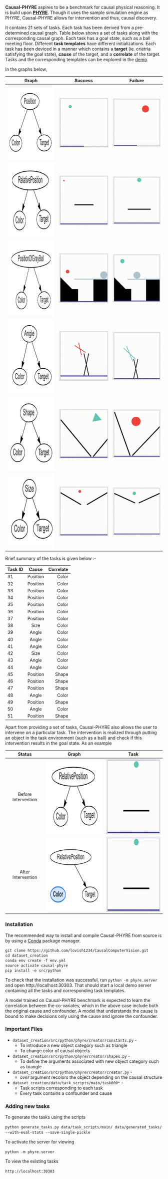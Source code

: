 **Causal-PHYRE** aspires to be a benchmark for causal physical reasoning. It is build upon [**PHYRE**](https://github.com/facebookresearch/phyre). Though it uses the sample simulation engine as PHYRE, Causal-PHYRE allows for intervention and thus, causal discovery.

It contains 21 sets of tasks. Each task has been derived from a pre-determined causal graph. Table below shows a set of tasks along with the corresponding causal graph. Each task has a goal state, such as a ball meeting floor. Different **task templates** have different initializations. Each task has been deviced in a manner which contains a **target** (ie. crietria satisfying the goal state), **cause** of the target, and a **correlate** of the target. Tasks and the corresponding templates can be explored in the [demo](causalai.net).

In the graphs below, 


|Graph| Success | Failure  | 
|:-------------:|:-------------:|:-----:|
| <img src="images/Graph_1.png" height="240" width="240" alt="Graph 1" /> | <img src="images/task_1_A.mov.gif" alt="Task A Success" /> | <img src="images/task_1_B.mov.gif" alt="Task B Failure" />|
| <img src="images/Graph_2.png" height="240" width="240" alt="Graph 2" /> | <img src="images/task_2_B.mov.gif" alt="Task A Success" /> | <img src="images/task_2_A.mov.gif" alt="Task B Failure" />|
| <img src="images/Graph_3.png" height="240" width="240" alt="Graph 3" />| <img src="images/task_3_A.mov.gif" alt="Task A Success" /> | <img src="images/task_3_B.mov.gif" alt="Task B Failure" />|
| <img src="images/Graph_4.png" height="240" width="240" alt="Graph 4" />| <img src="images/task_4_A.mov.gif" alt="Task A Success" /> | <img src="images/task_4_B.mov.gif" alt="Task B Failure" />|
| <img src="images/Graph_5.png" height="240" width="240" alt="Graph 5" />| <img src="images/task_5_A.mov.gif" alt="Task A Success" /> | <img src="images/task_5_B.mov.gif" alt="Task B Failure" />|
| <img src="images/Graph_6.png" height="240" width="240" alt="Graph 6" />| <img src="images/task_6_A.mov.gif" alt="Task A Success" /> | <img src="images/task_6_B.mov.gif" alt="Task B Failure" />|


Brief summary of the tasks is given below :-

| Task ID     | Cause         | Correlate|
| ------------- |:-------------:| -----:|
| 31 | Position | Color |
| 32 | Position | Color |
| 33 | Position | Color |
| 34 | Position | Color |
| 35 | Position | Color |
| 36 | Position | Color |
| 37 | Position | Color |
| 38 | Size | Color |
| 39 | Angle | Color |
| 40 | Angle | Color |
| 41 | Angle | Color |
| 42 | Size| Color |
| 43 | Angle | Color |
| 44 | Angle | Color |
| 45 | Position | Shape |
| 46 | Position | Shape |
| 47 | Position | Shape |
| 48 | Angle | Color |
| 49 | Position | Shape |
| 50 | Angle | Color |
| 51 | Position | Shape |


Apart from providing a set of tasks, Causal-PHYRE also allows the user to intervene on a particular task. The intervention is realized through putting an object in the task environment (such as a ball) and check if this intervention results in the goal state. As an example

|Status| Graph | Task | 
|:----------:|:-------------:|:-------------:|
| Before Intervention | <img src="images/Graph_2.png" height="240" width="240" alt="Graph 1" /> | <img src="images/Intervention_1.gif" height="240" width="240" alt="Before Intervention" />|
| After Intervention | <img src="images/Graph_2_I.png" height="240" width="240" alt="Graph 1" /> | <img src="images/Intervention_2.gif" height="240" width="240" alt="After Intervention" />|


### Installation 

The recommended way to install and compile Causal-PHYRE from source is by using a [Conda](https://docs.conda.io/en/latest/) package manager.

```(bash)
git clone https://github.com/lovish1234/CausalComputerVision.git
cd dataset_creation
conda env create -f env.yml
source activate causal-phyre
pip install -e src/python

```

To check that the installation was successful, run `python -m phyre.server` and open http://localhost:30303. That should start a local demo server containing all the tasks and corresponding task templates.



A model trained on Causal-PHYRE benchmark is expected to learn the correlation between the co-variates, which in the above case include both the original cause and confounder. A model that understands the cause is bound to make decisions only using the cause and ignore the confounder.

### Important Files

- `dataset_creation/src/python/phyre/creator/constants.py` - 
	- To introduce a new object category such as triangle
	- To change color of causal objects
- `dataset_creation/src/python/phyre/creator/shapes.py` - 
	-  To define the arguments associated with new object category such as triangle
- `dataset_creation/src/python/phyre/creator/creator.py` -
	- *over* argument recolors the object depending on the causal structure
- `dataset_creation/data/task_scripts/main/task000*` -
	- Task scripts corresponding to each task
	- Every task contains a confounder and cause 

### Adding new tasks

To generate the tasks using the scripts

`python generate_tasks.py data/task_scripts/main/ data/generated_tasks/  --with-eval-stats --save-single-pickle`

To activate the server for viewing

`python -m phyre.server`

To view the existing tasks

`http://localhost:30303`